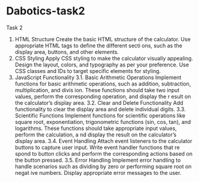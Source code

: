 # Dabotics-task2
Task 2
1. HTML Structure
Create the basic HTML structure of the calculator. Use appropriate HTML tags to define the different secti
ons, such as the display area, buttons, and other elements.
2. CSS Styling
Apply CSS styling to make the calculator visually appealing. Design the layout, colors, and typography as
per your preference. Use CSS classes and IDs to target specific elements for styling.
3. JavaScript Functionality
3.1. Basic Arithmetic Operations
Implement functions for basic arithmetic operations, such as addition, subtraction, multiplication, and divis
ion. These functions should take two input values, perform the corresponding operation, and display the r
esult on the calculator’s display area.
3.2. Clear and Delete Functionality
Add functionality to clear the display area and delete individual digits.
3.3. Scientific Functions
Implement functions for scientific operations like square root, exponentiation, trigonometric functions (sin,
cos, tan), and logarithms. These functions should take appropriate input values, perform the calculation, a
nd display the result on the calculator’s display area.
3.4. Event Handling
Attach event listeners to the calculator buttons to capture user input. Write event handler functions that re
spond to button clicks and perform the corresponding actions based on the button pressed.
3.5. Error Handling
Implement error handling to handle scenarios such as dividing by zero or performing square root on negat
ive numbers. Display appropriate error messages to the user.
